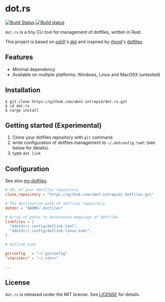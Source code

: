 # dot.rs

[![Build Status](https://travis-ci.org/ubnt-intrepid/dot.rs.svg?branch=master)](https://travis-ci.org/ubnt-intrepid/dot.rs)
[![Build status](https://ci.appveyor.com/api/projects/status/bh02mka0to2e6wsi/branch/master?svg=true)](https://ci.appveyor.com/project/ubnt-intrepid/dot-rs/branch/master)

`dot.rs` is a tiny CLI tool for management of dotfiles, written in Rust.

This project is based on [ssh0](https://github.com/ssh0)'s [dot](https://github.com/ssh0/dot) and
inspired by [rhysd](https://github.com/rhysd)'s [dotfiles](https://github.com/rhysd/dotfiles).

## Features
* Minimal dependency
* Available on multiple platforms: Windows, Linux and MacOSX (untested)

## Installation

```shell-session
$ git clone https://github.com/ubnt-intrepid/dot.rs.git
$ cd dot.rs
$ cargo install
```

## Getting started (Experimental)
1. Clone your dotfiles repository with `git` command.
1. write configuration of dotfiles management to `~/.dotconfig.toml` (see below for details).
1. type `dot link`

## Configuration

See also [my dotfiles](https://github.com/ubnt-intrepid/.dotfiles).

```toml
# URL of your dotfiles repository
clone_repository = "https://github.com/ubnt-intrepid/.dotfiles.git"

# The destination path of dotfiles repository
dotdir = "$HOME/.dotfiles"

# Array of paths to determinte mappings of dotfiles
linkfiles = [
  "$dotdir/.config/dotlink.toml",
  "$dotdir/.config/dotlink-linux.toml",
]
```

```toml
# dotlink.toml

gitconfig   = "~/.gitconfig"
"vim/vimrc" = "~/.vimrc"

...
```

## License
`dot.rs` is released under the MIT license. See [LICENSE](LICENSE) for details.
